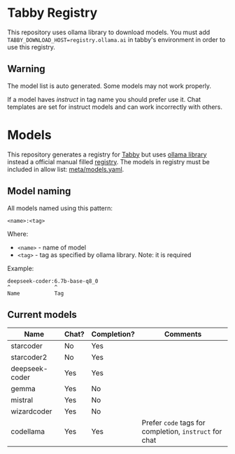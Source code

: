 # Tabby Registry

This repository uses ollama library to download models. You must add `TABBY_DOWNLOAD_HOST=registry.ollama.ai` in tabby's environment in order to use this registry. 

## Warning

The model list is auto generated. Some models may not work properly.

If a model haves _instruct_ in tag name you should prefer use it. Chat templates are set for instruct models and can work incorrectly with others.

# Models

This repository generates a registry for [Tabby](https://github.com/TabbyML/tabby) but uses [ollama library](https://ollama.com/library) instead a official manual filled [registry](https://github.com/TabbyML/registry-tabby). The models in registry must be included in allow list: [meta/models.yaml](meta/models.yaml).

## Model naming
All models named using this pattern:

    <name>:<tag>

Where:
  * `<name>` - name of model
  * `<tag>` - tag as specified by ollama library. Note: it is required

Example:

    deepseek-coder:6.7b-base-q8_0
    ^              ^
    Name           Tag

## Current models

| Name                         | Chat? | Completion? | Comments                                                          |
|------------------------------|-------|-------------|-------------------------------------------------------------------|
| starcoder                    | No    | Yes         |                                                                   |
| starcoder2                   | No    | Yes         |                                                                   |
| deepseek-coder               | Yes   | Yes         |                                                                   |
| gemma                        | Yes   | No          |                                                                   |
| mistral                      | Yes   | No          |                                                                   |
| wizardcoder                  | Yes   | No          |                                                                   |
| codellama                    | Yes   | Yes         | Prefer `code` tags for completion, `instruct` for chat            |